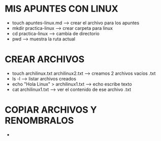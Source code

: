 # MIS APUNTES CON LINUX
- touch apuntes-linux.md  --> crear el archivo para los apuntes
- mkdir practica-linux   --> crear carpeta para linux
- cd practica-linux   --> cambia de directorio
- pwd --> muestra la ruta actual

# CREAR ARCHIVOS
- touch archilinux.txt archilinux2.txt  --> creamos 2 archivos vacíos .txt
- ls -l  --> listar archivos creados
- echo "Hola Linux" > archilinux1.txt  --> echo escribe texto
- cat archilinux1.txt  --> ver el contenido de ese archivo .txt

# COPIAR ARCHIVOS Y RENOMBRALOS
- 

